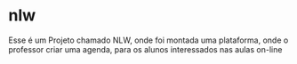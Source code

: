# nlw
Esse é um Projeto chamado NLW, onde foi montada uma plataforma, onde o professor criar uma agenda, para os alunos interessados nas aulas on-line
